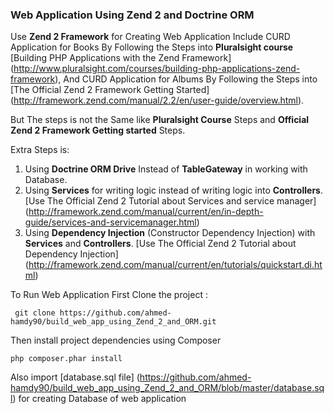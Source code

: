 ### Web Application Using Zend 2 and Doctrine ORM

Use **Zend 2 Framework** for Creating Web Application Include CURD Application for Books By Following the Steps into **Pluralsight course** [Building PHP Applications with the Zend Framework] (http://www.pluralsight.com/courses/building-php-applications-zend-framework),
And CURD Application for Albums By Following the Steps into [The Official Zend 2 Framework Getting Started] (http://framework.zend.com/manual/2.2/en/user-guide/overview.html).

But The steps is not the Same like **Pluralsight Course** Steps and **Official Zend 2 Framework Getting started** Steps.

Extra Steps is:

 1. Using **Doctrine ORM  Drive** Instead of **TableGateway** in working with Database.
 2. Using **Services** for writing logic instead of writing logic into **Controllers**.
     [Use The Official Zend 2 Tutorial about Services and service manager] (http://framework.zend.com/manual/current/en/in-depth-guide/services-and-servicemanager.html)
 3. Using **Dependency Injection** (Constructor Dependency Injection) with **Services** and **Controllers**.
     [Use The Official Zend 2 Tutorial about Dependency Injection] (http://framework.zend.com/manual/current/en/tutorials/quickstart.di.html)


 To Run Web Application First Clone the project :

 ```
  git clone https://github.com/ahmed-hamdy90/build_web_app_using_Zend_2_and_ORM.git
 ```

 Then install project dependencies using Composer

 ```
 php composer.phar install
 ```

 Also import [database.sql file] (https://github.com/ahmed-hamdy90/build_web_app_using_Zend_2_and_ORM/blob/master/database.sql) for creating Database of web application
